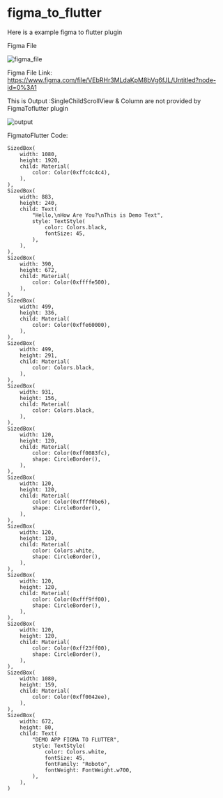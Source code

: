 # figma_to_flutter
Here is a example figma to flutter plugin

Figma File 

![figma_file](https://user-images.githubusercontent.com/47884778/147752799-405e7461-49f7-46c1-8ff9-eded101630ff.png)

Figma File Link: https://www.figma.com/file/VEbRHr3MLdaKpM8bVg6fJL/Untitled?node-id=0%3A1


This is Output :SingleChildScrollView & Column are not provided by FigmaToflutter plugin

![output](https://user-images.githubusercontent.com/47884778/147752801-906c66bc-c02e-4ee7-991d-f62e5adae0bd.png)




FigmatoFlutter Code: 

```
SizedBox(
    width: 1080,
    height: 1920,
    child: Material(
        color: Color(0xffc4c4c4),
    ),
),
SizedBox(
    width: 883,
    height: 240,
    child: Text(
        "Hello,\nHow Are You?\nThis is Demo Text",
        style: TextStyle(
            color: Colors.black,
            fontSize: 45,
        ),
    ),
),
SizedBox(
    width: 390,
    height: 672,
    child: Material(
        color: Color(0xffffe500),
    ),
),
SizedBox(
    width: 499,
    height: 336,
    child: Material(
        color: Color(0xffe60000),
    ),
),
SizedBox(
    width: 499,
    height: 291,
    child: Material(
        color: Colors.black,
    ),
),
SizedBox(
    width: 931,
    height: 156,
    child: Material(
        color: Colors.black,
    ),
),
SizedBox(
    width: 120,
    height: 120,
    child: Material(
        color: Color(0xff0083fc),
        shape: CircleBorder(),
    ),
),
SizedBox(
    width: 120,
    height: 120,
    child: Material(
        color: Color(0xffff0be6),
        shape: CircleBorder(),
    ),
),
SizedBox(
    width: 120,
    height: 120,
    child: Material(
        color: Colors.white,
        shape: CircleBorder(),
    ),
),
SizedBox(
    width: 120,
    height: 120,
    child: Material(
        color: Color(0xfff9ff00),
        shape: CircleBorder(),
    ),
),
SizedBox(
    width: 120,
    height: 120,
    child: Material(
        color: Color(0xff23ff00),
        shape: CircleBorder(),
    ),
),
SizedBox(
    width: 1080,
    height: 159,
    child: Material(
        color: Color(0xff0042ee),
    ),
),
SizedBox(
    width: 672,
    height: 80,
    child: Text(
        "DEMO APP FIGMA TO FLUTTER",
        style: TextStyle(
            color: Colors.white,
            fontSize: 45,
            fontFamily: "Roboto",
            fontWeight: FontWeight.w700,
        ),
    ),
)
```
